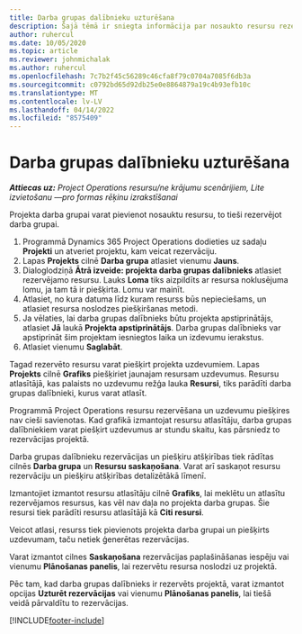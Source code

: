 ```yaml
---
title: Darba grupas dalībnieku uzturēšana
description: Šajā tēmā ir sniegta informācija par nosaukto resursu rezervēšanu projekta darba grupām un to piešķiršanu uzdevumiem.
author: ruhercul
ms.date: 10/05/2020
ms.topic: article
ms.reviewer: johnmichalak
ms.author: ruhercul
ms.openlocfilehash: 7c7b2f45c56289c46cfa8f79c0704a7085f6db3a
ms.sourcegitcommit: c0792bd65d92db25e0e8864879a19c4b93efb10c
ms.translationtype: MT
ms.contentlocale: lv-LV
ms.lasthandoff: 04/14/2022
ms.locfileid: "8575409"
---
```

# <a name="maintain-team-members"></a>Darba grupas dalībnieku uzturēšana

_**Attiecas uz:** Project Operations resursu/ne krājumu scenārijiem, Lite izvietošanu —pro formas rēķinu izrakstīšanai_

Projekta darba grupai varat pievienot nosauktu resursu, to tieši rezervējot darba grupai.

1. Programmā Dynamics 365 Project Operations dodieties uz sadaļu **Projekti** un atveriet projektu, kam veicat rezervāciju.
2. Lapas **Projekts** cilnē **Darba grupa** atlasiet vienumu **Jauns**. 
3. Dialoglodziņā **Ātrā izveide: projekta darba grupas dalībnieks** atlasiet rezervējamo resursu. Lauks **Loma** tiks aizpildīts ar resursa noklusējuma lomu, ja tam tā ir piešķirta. Lomu var mainīt. 
4. Atlasiet, no kura datuma līdz kuram resurss būs nepieciešams, un atlasiet resursa noslodzes piešķiršanas metodi. 
5. Ja vēlaties, lai darba grupas dalībnieks būtu projekta apstiprinātājs, atlasiet **Jā** laukā **Projekta apstiprinātājs**. Darba grupas dalībnieks var apstiprināt šim projektam iesniegtos laika un izdevumu ierakstus. 
6. Atlasiet vienumu **Saglabāt**.

Tagad rezervēto resursu varat piešķirt projekta uzdevumiem. Lapas **Projekts** cilnē **Grafiks** piešķiriet jaunajam resursam uzdevumus. Resursu atlasītājā, kas palaists no uzdevumu režģa lauka **Resursi**, tiks parādīti darba grupas dalībnieki, kurus varat atlasīt.


Programmā Project Operations resursu rezervēšana un uzdevumu piešķires nav cieši savienotas. Kad grafikā izmantojat resursu atlasītāju, darba grupas dalībniekiem varat piešķirt uzdevumus ar stundu skaitu, kas pārsniedz to rezervācijas projektā.

Darba grupas dalībnieku rezervācijas un piešķiru atšķirības tiek rādītas cilnēs **Darba grupa** un **Resursu saskaņošana**. Varat arī saskaņot resursu rezervāciju un piešķiru atšķirības detalizētākā līmenī.

Izmantojiet izmantot resursu atlasītāju cilnē **Grafiks**, lai meklētu un atlasītu rezervējamos resursus, kas vēl nav daļa no projekta darba grupas. Šie resursi tiek parādīti resursu atlasītājā kā **Citi resursi**.

Veicot atlasi, resurss tiek pievienots projekta darba grupai un piešķirts uzdevumam, taču netiek ģenerētas rezervācijas.

Varat izmantot cilnes **Saskaņošana** rezervācijas paplašināšanas iespēju vai vienumu **Plānošanas panelis**, lai rezervētu resursa noslodzi uz projektā.

Pēc tam, kad darba grupas dalībnieks ir rezervēts projektā, varat izmantot opcijas **Uzturēt rezervācijas** vai vienumu **Plānošanas panelis**, lai tiešā veidā pārvaldītu to rezervācijas.


[!INCLUDE[footer-include](../includes/footer-banner.md)]